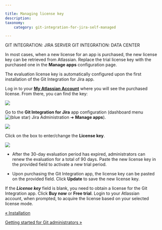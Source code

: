 ```yaml
---

title: Managing license key
description:
taxonomy:
    category: git-integration-for-jira-self-managed

---
```

GIT INTEGRATION: JIRA SERVER GIT INTEGRATION: DATA CENTER

In most cases, when a new license for an app is purchased, the new license key can be retrieved from Atlassian. Replace the trial license key with the purchased one in the **Manage apps** configuration page.

The evaluation license key is automatically configured upon the first installation of the Git Integration for Jira app.


Log in to your [**My Atlassian Account**](https://my.atlassian.com/) where you will see the purchased license. From there, you can find the key:

![](https://bigbrassband.atlassian.net/wiki/download/thumbnails/1930396028/my-atlassian-license-key-sample(c).png?version=1&modificationDate=1630642776008&cacheVersion=1&api=v2&width=680&height=375)

Go to the **Git Integration for Jira** app configuration (dashboard menu ![(blue star)](/wiki/s/-1639011364/6452/8b4898d3c114827e64ec143b4fa79bb76a6cfa5b/_/images/icons/emoticons/star_blue.png) Jira Administration ➜ **Manage apps**).

![](https://bigbrassband.atlassian.net/wiki/download/thumbnails/1930396028/manage-license-key-update-key(c).png?version=1&modificationDate=1630642776236&cacheVersion=1&api=v2&width=680&height=697)

Click on the box to enter/change the **License key**.

![](https://bigbrassband.atlassian.net/wiki/download/thumbnails/1930396028/git-plugin-manage-license-key(c).png?version=1&modificationDate=1630642776701&cacheVersion=1&api=v2&width=224&height=139)

*   After the 30-day evaluation period has expired, administrators can renew the evaluation for a total of 90 days. Paste the new license key in the provided field to activate a new trial period.

*   Upon purchasing the Git Integration app, the license key can be pasted on the provided field. Click **Update** to save the new license key.


If the _**License key**_ field is blank, you need to obtain a license for the Git Integration app. Click **Buy now** or **Free trial**. Login to your Atlassian account, when prompted, to acquire the license based on your selected license mode.

[« Installation](/wiki/spaces/GIJDC/pages/1930395878/Installation)

[Getting started for Git administrators »](/wiki/spaces/GIJDC/pages/1930396073/Getting+started+for+Git+administrators)